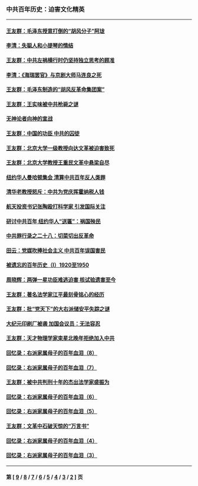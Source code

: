 ### 中共百年历史：迫害文化精英
---
#### [王友群：毛泽东授意打倒的“胡风分子”阿垅](../../pages/nf1176111/n13592541.md?03230430) 
#### [李清：失聪人和小提琴的情结](../../pages/nf1176111/n13459280.md?03230430) 
#### [王友群：中共左祸横行时仍坚持独立思考的顾准](../../pages/nf1176111/n13444722.md?03230430) 
#### [李清：《海瑞罢官》与京剧大师马连良之死](../../pages/nf1176111/n13412316.md?03230430) 
#### [王友群：毛泽东制造的“胡风反革命集团案”](../../pages/nf1176111/n13324909.md?03230430) 
#### [王友群：王实味被中共枪毙之谜](../../pages/nf1176111/n13307502.md?03230430) 
#### [无神论者向神的宣战](../../pages/nf1176111/n13281535.md?03230430) 
#### [王友群：中国的功臣 中共的囚徒](../../pages/nf1176111/n13291790.md?03230430) 
#### [王友群：北京大学一级教授向达文革被迫害致死](../../pages/nf1176111/n13150966.md?03230430) 
#### [王友群：北京大学教授王重民文革中悬梁自尽](../../pages/nf1176111/n13084645.md?03230430) 
#### [纽约华人曼哈顿集会 清算中共百年反人类罪](../../pages/nf1176111/n13084157.md?03230430) 
#### [清华老教授怒斥：中共为党庆挥霍纳税人钱](../../pages/nf1176111/n13071430.md?03230430) 
#### [航天投资书记张陶殴打科学家 引发国际关注](../../pages/nf1176111/n13069132.md?03230430) 
#### [研讨中共百年 纽约华人“送匾”：祸国殃民](../../pages/nf1176111/n13057367.md?03230430) 
#### [中共罪行录之二十八：切菜切出反革命](../../pages/nf1176111/n13030600.md?03230430) 
#### [田云：党媒吹捧社会主义 中共百年误国害民](../../pages/nf1176111/n13006682.md?03230430) 
#### [被遗忘的百年历史（I）1920至1950](../../pages/nf1176111/n12986411.md?03230430) 
#### [周晓辉：两弹一星功臣难逃迫害 核试验遗害至今](../../pages/nf1176111/n12974997.md?03230430) 
#### [王友群：著名法学家江平最刻骨铭心的经历](../../pages/nf1176111/n12970787.md?03230430) 
#### [王友群：批“党天下”的大右派储安平失踪之谜](../../pages/nf1176111/n12954229.md?03230430) 
#### [大纪元印刷厂被袭 加国会议员：无法容忍](../../pages/nf1176111/n12883028.md?03230430) 
#### [王友群：天才物理学家束星北晚年拒绝加入中共](../../pages/nf1176111/n12792913.md?03230430) 
#### [回忆录：右派家属母子的百年血泪（8）](../../pages/nf1176111/n12706196.md?03230430) 
#### [回忆录：右派家属母子的百年血泪（7）](../../pages/nf1176111/n12706191.md?03230430) 
#### [王友群：被中共判刑十年的杰出法学家盛振为](../../pages/nf1176111/n12706141.md?03230430) 
#### [回忆录：右派家属母子的百年血泪（6）](../../pages/nf1176111/n12698863.md?03230430) 
#### [回忆录：右派家属母子的百年血泪（5）](../../pages/nf1176111/n12692515.md?03230430) 
#### [王友群：文革中石破天惊的“万言书”](../../pages/nf1176111/n12690994.md?03230430) 
#### [回忆录：右派家属母子的百年血泪（4）](../../pages/nf1176111/n12686410.md?03230430) 
#### [回忆录：右派家属母子的百年血泪（3）](../../pages/nf1176111/n12683820.md?03230430) 

---
#### 第 [ [9](./9.md?03230430) / [8](./8.md?03230430) / [7](./7.md?03230430) / [6](./6.md?03230430) / [5](./5.md?03230430) / [4](./4.md?03230430) / [3](./3.md?03230430) / [2](./2.md?03230430) ] 页
